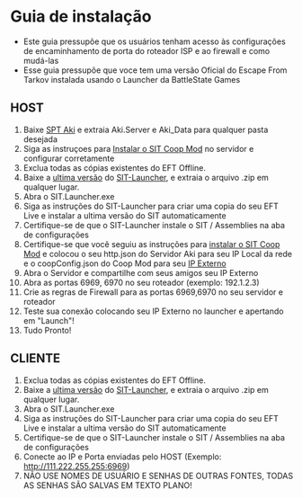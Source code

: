 # Guia de instalação

* Este guia pressupõe que os usuários tenham acesso às configurações de encaminhamento de porta do roteador ISP e ao firewall e como mudá-las
* Esse guia pressupõe que voce tem uma versão Oficial do Escape From Tarkov instalada usando o Launcher da BattleState Games

## HOST

1. Baixe [SPT Aki](https://www.sp-tarkov.com/) e extraia Aki.Server e Aki_Data para qualquer pasta desejada
2. Siga as instruçoes para [Instalar o SIT Coop Mod](https://github.com/paulov-t/SIT.Aki-Server-Mod) no servidor e configurar corretamente
3. Exclua todas as cópias existentes do EFT Offline.
4. Baixe a [ultima versão](https://github.com/stayintarkov/SIT.Launcher.Classic) do [SIT-Launcher](https://github.com/stayintarkov/SIT.Launcher.Classic), e extraia o arquivo .zip em qualquer lugar.
5. Abra o SIT.Launcher.exe
6. Siga as instruções do SIT-Launcher para criar uma copia do seu EFT Live e instalar a ultima versão do SIT automaticamente
7. Certifique-se de que o SIT-Launcher instale o SIT / Assemblies na aba de configurações
8. Certifique-se que você seguiu as instruções para [instalar o SIT Coop Mod](https://github.com/paulov-t/SIT.Aki-Server-Mod) e colocou o seu http.json do Servidor Aki para seu IP Local da rede e o coopConfig.json do Coop Mod para seu [IP Externo](https://www.whatismyip.com/)
9. Abra o Servidor e compartilhe com seus amigos seu IP Externo
10. Abra as portas 6969, 6970 no seu roteador (exemplo: 192.1.2.3)
11. Crie as regras de Firewall para as portas 6969,6970 no seu servidor e roteador
12. Teste sua conexão colocando seu IP Externo no launcher e apertando em "Launch"!
12. Tudo Pronto!

## CLIENTE

1. Exclua todas as cópias existentes do EFT Offline.
2. Baixe a [ultima versão](https://github.com/stayintarkov/SIT.Launcher.Classic) do [SIT-Launcher](https://github.com/stayintarkov/SIT.Launcher.Classic), e extraia o arquivo .zip em qualquer lugar.
3. Abra o SIT.Launcher.exe
4. Siga as instruções do SIT-Launcher para criar uma copia do seu EFT Live e instalar a ultima versão do SIT automaticamente
5. Certifique-se de que o SIT-Launcher instale o SIT / Assemblies na aba de configurações
6. Conecte ao IP e Porta enviadas pelo HOST (Exemplo: http://111.222.255.255:6969)
7. NÃO USE NOMES DE USUÁRIO E SENHAS DE OUTRAS FONTES, TODAS AS SENHAS SÃO SALVAS EM TEXTO PLANO!